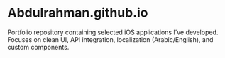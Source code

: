 # Abdulrahman.github.io
Portfolio repository containing selected iOS applications I’ve developed. Focuses on clean UI, API integration, localization (Arabic/English), and custom components.
